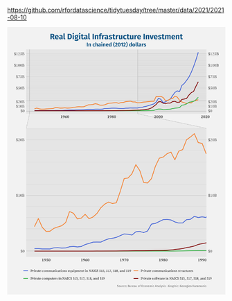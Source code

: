 https://github.com/rfordatascience/tidytuesday/tree/master/data/2021/2021-08-10

![](plots/investment.png)
